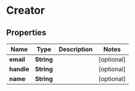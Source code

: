 

# Creator

## Properties

Name | Type | Description | Notes
------------ | ------------- | ------------- | -------------
**email** | **String** |  |  [optional]
**handle** | **String** |  |  [optional]
**name** | **String** |  |  [optional]



